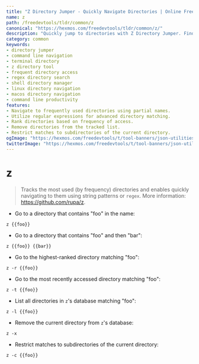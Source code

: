 ```yaml
---
title: "Z Directory Jumper - Quickly Navigate Directories | Online Free DevTools by Hexmos"
name: z
path: /freedevtools/tldr/common/z
canonical: "https://hexmos.com/freedevtools/tldr/common/z/"
description: "Quickly jump to directories with Z Directory Jumper. Find frequently used folders using string patterns or regex, increasing command-line efficiency. Free online tool, no registration required."
category: common
keywords:
- directory jumper
- command line navigation
- terminal directory
- z directory tool
- frequent directory access
- regex directory search
- shell directory manager
- linux directory navigation
- macos directory navigation
- command line productivity
features:
- Navigate to frequently used directories using partial names.
- Utilize regular expressions for advanced directory matching.
- Rank directories based on frequency of access.
- Remove directories from the tracked list.
- Restrict matches to subdirectories of the current directory.
ogImage: "https://hexmos.com/freedevtools/t/tool-banners/json-utilities-banner.png"
twitterImage: "https://hexmos.com/freedevtools/t/tool-banners/json-utilities-banner.png"
---
```


# z

> Tracks the most used (by frequency) directories and enables quickly navigating to them using string patterns or `regex`.
> More information: <https://github.com/rupa/z>.

- Go to a directory that contains "foo" in the name:

`z {{foo}}`

- Go to a directory that contains "foo" and then "bar":

`z {{foo}} {{bar}}`

- Go to the highest-ranked directory matching "foo":

`z -r {{foo}}`

- Go to the most recently accessed directory matching "foo":

`z -t {{foo}}`

- List all directories in `z`'s database matching "foo":

`z -l {{foo}}`

- Remove the current directory from `z`'s database:

`z -x`

- Restrict matches to subdirectories of the current directory:

`z -c {{foo}}`

